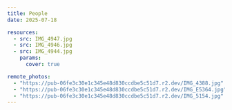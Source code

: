 ```yaml
---
title: People
date: 2025-07-18

resources:
  - src: IMG_4947.jpg
  - src: IMG_4946.jpg
  - src: IMG_4944.jpg
    params:
      cover: true

remote_photos:
  - "https://pub-06fe3c30e1c345e48d830ccdbe5c51d7.r2.dev/IMG_4388.jpg"
  - "https://pub-06fe3c30e1c345e48d830ccdbe5c51d7.r2.dev/IMG_E5364.jpg"
  - "https://pub-06fe3c30e1c345e48d830ccdbe5c51d7.r2.dev/IMG_5154.jpg"
---
```

